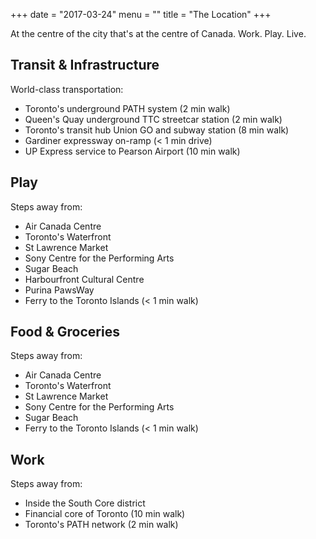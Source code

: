 +++
date = "2017-03-24"
menu = ""
title = "The Location"
+++
At the centre of the city that's at the centre of Canada.
Work. Play. Live.

**Transit & Infrastructure**
---------------------------------

World-class transportation:

 - Toronto's underground PATH system (2 min walk)
 - Queen's Quay underground TTC streetcar station (2 min walk)
 - Toronto's transit hub Union GO and subway station (8 min walk)
 - Gardiner expressway on-ramp (< 1 min drive)
 - UP Express service to Pearson Airport (10 min walk)

**Play**
---------------------------------

Steps away from:

 - Air Canada Centre
 - Toronto's Waterfront
 - St Lawrence Market
 - Sony Centre for the Performing Arts
 - Sugar Beach
 - Harbourfront Cultural Centre
 - Purina PawsWay
 - Ferry to the Toronto Islands (< 1 min walk)

**Food & Groceries**
---------------------------------

Steps away from:

 - Air Canada Centre
 - Toronto's Waterfront
 - St Lawrence Market
 - Sony Centre for the Performing Arts
 - Sugar Beach
 - Ferry to the Toronto Islands (< 1 min walk)

**Work**
---------------------------------

Steps away from:

 - Inside the South Core district
 - Financial core of Toronto (10 min walk)
 - Toronto's PATH network (2 min walk)
